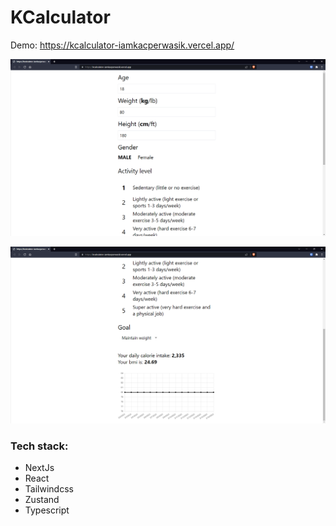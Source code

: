 # KCalculator

Demo: https://kcalculator-iamkacperwasik.vercel.app/

![Pc view](./images/pc1.png)

![Pc view](./images/pc2.png)

### Tech stack:

- NextJs
- React
- Tailwindcss
- Zustand
- Typescript
